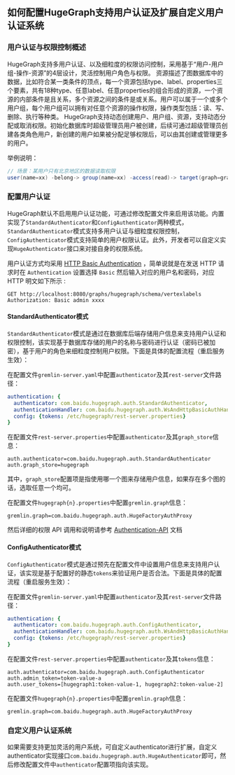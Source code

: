 ## 如何配置HugeGraph支持用户认证及扩展自定义用户认证系统

### 用户认证与权限控制概述
HugeGraph支持多用户认证、以及细粒度的权限访问控制，采用基于“用户-用户组-操作-资源”的4层设计，灵活控制用户角色与权限。
资源描述了图数据库中的数据，比如符合某一类条件的顶点，每一个资源包括type、label、properties三个要素，共有18种type、任意label、任意properties的组合形成的资源，一个资源的内部条件是且关系，多个资源之间的条件是或关系。用户可以属于一个或多个用户组，每个用户组可以拥有对任意个资源的操作权限，操作类型包括：读、写、删除、执行等种类。
HugeGraph支持动态创建用户、用户组、资源，支持动态分配或取消权限。初始化数据库时超级管理员用户被创建，后续可通过超级管理员创建各类角色用户，新创建的用户如果被分配足够权限后，可以由其创建或管理更多的用户。

举例说明：
```java
// 场景：某用户只有北京地区的数据读取权限
user(name=xx) -belong-> group(name=xx) -access(read)-> target(graph=graph1, resource={label: person, city: Beijing})
```

### 配置用户认证

HugeGraph默认不启用用户认证功能，可通过修改配置文件来启用该功能。内置实现了`StandardAuthenticator`和`ConfigAuthenticator`两种模式，`StandardAuthenticator`模式支持多用户认证与细粒度权限控制，`ConfigAuthenticator`模式支持简单的用户权限认证。此外，开发者可以自定义实现`HugeAuthenticator`接口来对接自身的权限系统。

用户认证方式均采用 [HTTP Basic Authentication](https://zh.wikipedia.org/wiki/HTTP%E5%9F%BA%E6%9C%AC%E8%AE%A4%E8%AF%81) ，简单说就是在发送 HTTP 请求时在 `Authentication` 设置选择 `Basic` 然后输入对应的用户名和密码，对应 HTTP 明文如下所示 :

```http
GET http://localhost:8080/graphs/hugegraph/schema/vertexlabels
Authorization: Basic admin xxxx
```

#### StandardAuthenticator模式
`StandardAuthenticator`模式是通过在数据库后端存储用户信息来支持用户认证和权限控制，该实现基于数据库存储的用户的名称与密码进行认证（密码已被加密），基于用户的角色来细粒度控制用户权限。下面是具体的配置流程（重启服务生效）：

在配置文件`gremlin-server.yaml`中配置`authenticator`及其`rest-server`文件路径：

```yaml
authentication: {
  authenticator: com.baidu.hugegraph.auth.StandardAuthenticator,
  authenticationHandler: com.baidu.hugegraph.auth.WsAndHttpBasicAuthHandler,
  config: {tokens: /etc/hugegraph/rest-server.properties}
}
```

在配置文件`rest-server.properties`中配置`authenticator`及其`graph_store`信息：

```properties
auth.authenticator=com.baidu.hugegraph.auth.StandardAuthenticator
auth.graph_store=hugegraph
```
其中，`graph_store`配置项是指使用哪一个图来存储用户信息，如果存在多个图的话，选取任意一个均可。

在配置文件`hugegraph{n}.properties`中配置`gremlin.graph`信息：

```properties
gremlin.graph=com.baidu.hugegraph.auth.HugeFactoryAuthProxy
```

然后详细的权限 API 调用和说明请参考 [Authentication-API](../clients/restful-api/auth.md) 文档 

#### ConfigAuthenticator模式

`ConfigAuthenticator`模式是通过预先在配置文件中设置用户信息来支持用户认证，该实现是基于配置好的静态`tokens`来验证用户是否合法。下面是具体的配置流程（重启服务生效）：

在配置文件`gremlin-server.yaml`中配置`authenticator`及其`rest-server`文件路径：

```yaml
authentication: {
  authenticator: com.baidu.hugegraph.auth.ConfigAuthenticator,
  authenticationHandler: com.baidu.hugegraph.auth.WsAndHttpBasicAuthHandler,
  config: {tokens: /etc/hugegraph/rest-server.properties}
}
```

在配置文件`rest-server.properties`中配置`authenticator`及其`tokens`信息：

```properties
auth.authenticator=com.baidu.hugegraph.auth.ConfigAuthenticator
auth.admin_token=token-value-a
auth.user_tokens=[hugegraph1:token-value-1, hugegraph2:token-value-2]
```

在配置文件`hugegraph{n}.properties`中配置`gremlin.graph`信息：

```properties
gremlin.graph=com.baidu.hugegraph.auth.HugeFactoryAuthProxy
```

### 自定义用户认证系统

如果需要支持更加灵活的用户系统，可自定义authenticator进行扩展，自定义authenticator实现接口`com.baidu.hugegraph.auth.HugeAuthenticator`即可，然后修改配置文件中`authenticator`配置项指向该实现。
